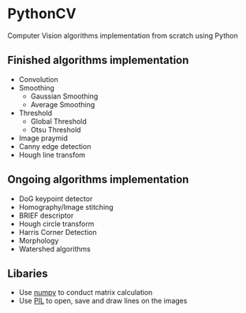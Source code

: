 # PythonCV
Computer Vision algorithms implementation from scratch using Python

## Finished algorithms implementation
* Convolution
* Smoothing
  * Gaussian Smoothing
  * Average Smoothing
* Threshold
  * Global Threshold
  * Otsu Threshold
* Image praymid
* Canny edge detection
* Hough line transfom

## Ongoing algorithms implementation
* DoG keypoint detector
* Homography/Image stitching
* BRIEF descriptor
* Hough circle transform
* Harris Corner Detection
* Morphology
* Watershed algorithms

## Libaries
* Use [numpy](http://www.numpy.org/) to conduct matrix calculation
* Use [PIL](https://pillow.readthedocs.io/en/latest/) to open, save and draw lines on the images

